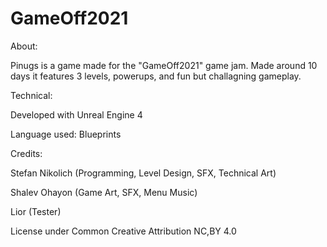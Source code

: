 # GameOff2021

About:

Pinugs is a game made for the "GameOff2021" game jam.
Made around 10 days it features 3 levels, powerups, and fun but challagning gameplay.

Technical:

Developed with Unreal Engine 4

Language used: Blueprints

Credits:
 
Stefan Nikolich (Programming, Level Design, SFX, Technical Art)

Shalev Ohayon (Game Art, SFX, Menu Music)

Lior (Tester)

License under Common Creative Attribution NC,BY 4.0

